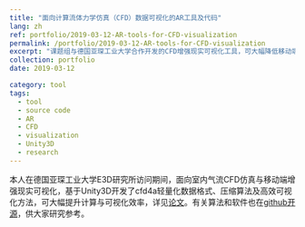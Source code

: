 ```yaml
---
title: "面向计算流体力学仿真（CFD）数据可视化的AR工具及代码"
lang: zh
ref: portfolio/2019-03-12-AR-tools-for-CFD-visualization
permalink: /portfolio/2019-03-12-AR-tools-for-CFD-visualization
excerpt: "课题组与德国亚琛工业大学合作开发的CFD增强现实可视化工具，可大幅降低移动端计算负载、提升可视化效率"
collection: portfolio
date: 2019-03-12

category: tool
tags:
  - tool
  - source code
  - AR
  - CFD
  - visualization
  - Unity3D
  - research
---
```


本人在德国亚琛工业大学E3D研究所访问期间，面向室内气流CFD仿真与移动端增强现实可视化，基于Unity3D开发了cfd4a轻量化数据格式、压缩算法及高效可视化方法，可大幅提升计算与可视化效率，详见[论文]({{site.baseurl}}/publications/2019-03-12-ar-based-cfd-visualization-for-indoor-thermal-environment)。有关算法和软件也在[github开源](https://github.com/smartaec/ARvis-CFD)，供大家研究参考。


